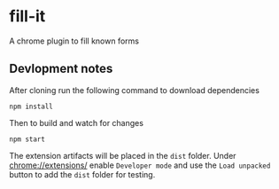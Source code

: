 # fill-it

A chrome plugin to fill known forms

## Devlopment notes

After cloning run the following command to download dependencies

```
npm install
```

Then to build and watch for changes

```
npm start
```

The extension artifacts will be placed in the `dist` folder. Under <chrome://extensions/> enable `Developer mode` and use the `Load unpacked` button to add the `dist` folder for testing.
